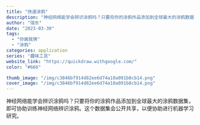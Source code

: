 ```yaml
---
title: "快速涂鸦"
description: "神经网络能学会辨识涂鸦吗？只要将你的涂鸦作品添加到全球最大的涂鸦数据集，即可协助训练神经网络辨识涂鸦。这个数据集会公开共"
author: "瑞东"
date: "2023-03-30"
tags:
  - "你画我猜"
  - "涂鸦"
categories: application
series: "趣味工具"
website_link: "https://quickdraw.withgoogle.com/"
color: "#666"

thumb_image: "/img/c3846bf914d82ee6d74a10a091b8cb14.png"
cover_image: "/img/c3846bf914d82ee6d74a10a091b8cb14.png"
---
```


神经网络能学会辨识涂鸦吗？只要将你的涂鸦作品添加到全球最大的涂鸦数据集，即可协助训练神经网络辨识涂鸦。这个数据集会公开共享，以便协助进行机器学习研究。